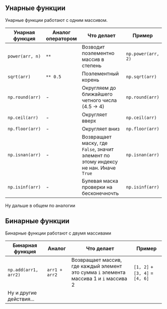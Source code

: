 ## Унарные функции
Унарные функции работают с одним массивом.

| Унарная функция | Аналог оператором | Что делает                                                                          | Пример             |
| --------------- | ----------------- | ----------------------------------------------------------------------------------- | ------------------ |
| `power(arr, n)` | `**`              | Возводит поэлементно массив в степень                                               | `np.power(arr, 2)` |
| `sqrt(arr)`     | `** 0.5`          | Поэлементный корень                                                                 | `np.sqrt(arr)`     |
| `np.round(arr)` | -                 | Округляем до ближайшего четного числа (4.5 -> 4)                                    | `np.round(arr)`    |
| `np.ceil(arr)`  | -                 | Округляет вверх                                                                     | `np.ceil(arr)`     |
| `np.floor(arr)` | -                 | Округляет вниз                                                                      | `np.floor(arr)`    |
| `np.isnan(arr)` | -                 | Возвращает маску, где `False`, значит элемент по этому индексу не нан. Иначе `True` | `np.isnan(arr)`    |
| `np.isinf(arr)` | -                 | Булевая маска проверки на бесконечночть                                             | `np.isinf(arr)`    |
Ну дальше в общем по аналогии
## Бинарные функции
Бинарные функции работают с двумя массивами

| Бинарная функция        | Аналог        | Что делает                                                                             | Пример                         |
| ----------------------- | ------------- | -------------------------------------------------------------------------------------- | ------------------------------ |
| `np.add(arr1, arr2)`    | `arr1 + arr2` | Возвращает массив, где каждый элемент это сумма `i` элемента массива 1 и `i` массива 2 | `[1, 2]` + `[3, 4]` = `[4, 6]` |
| Ну и другие действия... |               |                                                                                        |                                |
